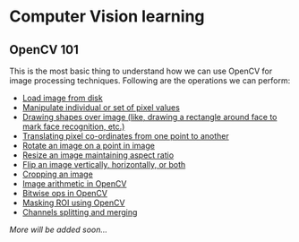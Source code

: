 # Computer Vision learning

## OpenCV 101

This is the most basic thing to understand how we can use OpenCV for image processing techniques. Following are the operations we can perform:

- [Load image from disk](OpenCV-101/1.opencv-load-image/load_image_opencv.py)
- [Manipulate individual or set of pixel values](OpenCV-101/2.opencv-getting-setting/opencv_getting_setting.py)
- [Drawing shapes over image (like, drawing a rectangle around face to mark face recognition, etc.)](OpenCV-101/3.opencv-drawing/image_drawing.py)
- [Translating pixel co-ordinates from one point to another](OpenCV-101/4.opencv-translate/opencv_translate.py)
- [Rotate an image on a point in image](OpenCV-101/5.opencv-rotate/opencv_rotate.py)
- [Resize an image maintaining aspect ratio](OpenCV-101/6.opencv-resizing/opencv_resize.py)
- [Flip an image vertically, horizontally, or both](OpenCV-101/7.opencv-flipping/opencv_flip.py)
- [Cropping an image](OpenCV-101/8.opencv-cropping/opencv_crop.py)
- [Image arithmetic in OpenCV](OpenCV-101/9.opencv-image-arithmetic/image_arithmetic.py)
- [Bitwise ops in OpenCV](OpenCV-101/10.opencv-bitwise/opencv_bitwise.py)
- [Masking ROI using OpenCV](OpenCV-101/11.opencv-masking/opencv_masking.py)
- [Channels splitting and merging](OpenCV-101/12.opencv-split-merge/opencv_channels.py)

_More will be added soon..._
